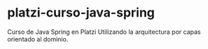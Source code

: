 # platzi-curso-java-spring
Curso de Java Spring en Platzi
Utilizando la arquitectura por capas orientado al dominio.
